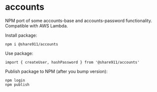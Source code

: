 # accounts

NPM port of some accounts-base and accounts-password functionality.
Compatible with AWS Lambda.

Install package:

```
npm i @share911/accounts
```

Use package:

```
import { createUser, hashPassword } from '@share911/accounts'
```

Publish package to NPM (after you bump version):

```
npm login
npm publish
```
